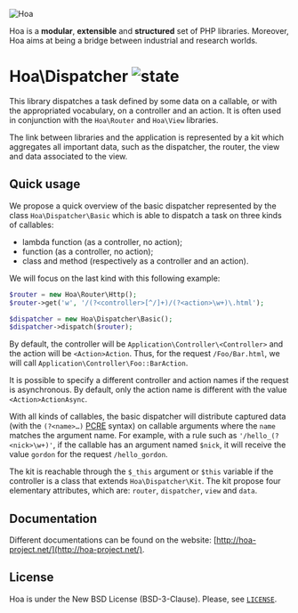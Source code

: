 ![Hoa](http://static.hoa-project.net/Image/Hoa_small.png)

Hoa is a **modular**, **extensible** and **structured** set of PHP libraries.
Moreover, Hoa aims at being a bridge between industrial and research worlds.

# Hoa\Dispatcher ![state](http://central.hoa-project.net/State/Dispatcher)

This library dispatches a task defined by some data on a callable, or with the
appropriated vocabulary, on a controller and an action. It is often used in
conjunction with the `Hoa\Router` and `Hoa\View` libraries.

The link between libraries and the application is represented by a kit which
aggregates all important data, such as the dispatcher, the router, the view and
data associated to the view.

## Quick usage

We propose a quick overview of the basic dispatcher represented by the class
`Hoa\Dispatcher\Basic` which is able to dispatch a task on three kinds of
callables:

  * lambda function (as a controller, no action);
  * function (as a controller, no action);
  * class and method (respectively as a controller and an action).

We will focus on the last kind with this following example:

```php
$router = new Hoa\Router\Http();
$router->get('w', '/(?<controller>[^/]+)/(?<action>\w+)\.html');

$dispatcher = new Hoa\Dispatcher\Basic();
$dispatcher->dispatch($router);
```

By default, the controller will be `Application\Controller\<Controller>` and the
action will be `<Action>Action`. Thus, for the request `/Foo/Bar.html`, we will
call `Application\Controller\Foo::BarAction`.

It is possible to specify a different controller and action names if the request
is asynchronous. By default, only the action name is different with the value
`<Action>ActionAsync`.

With all kinds of callables, the basic dispatcher will distribute captured data
(with the `(?<name>…)` [PCRE](https://pcre.org/) syntax) on callable arguments
where the `name` matches the argument name. For example, with a rule such as
`'/hello_(?<nick>\w+)'`, if the callable has an argument named `$nick`, it will
receive the value `gordon` for the request `/hello_gordon`.

The kit is reachable through the `$_this` argument or `$this` variable if the
controller is a class that extends `Hoa\Dispatcher\Kit`. The kit propose four
elementary attributes, which are: `router`, `dispatcher`, `view` and `data`.

## Documentation

Different documentations can be found on the website:
[http://hoa-project.net/](http://hoa-project.net/).

## License

Hoa is under the New BSD License (BSD-3-Clause). Please, see
[`LICENSE`](http://hoa-project.net/LICENSE).
